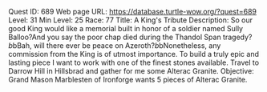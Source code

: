 Quest ID: 689
Web page URL: https://database.turtle-wow.org/?quest=689
Level: 31
Min Level: 25
Race: 77
Title: A King's Tribute
Description: So our good King would like a memorial built in honor of a soldier named Sully Balloo?And you say the poor chap died during the Thandol Span tragedy?$b$bBah, will there ever be peace on Azeroth?$b$bNonetheless, any commission from the King is of utmost importance. To build a truly epic and lasting piece I want to work with one of the finest stones available. Travel to Darrow Hill in Hillsbrad and gather for me some Alterac Granite.
Objective: Grand Mason Marblesten of Ironforge wants 5 pieces of Alterac Granite.
